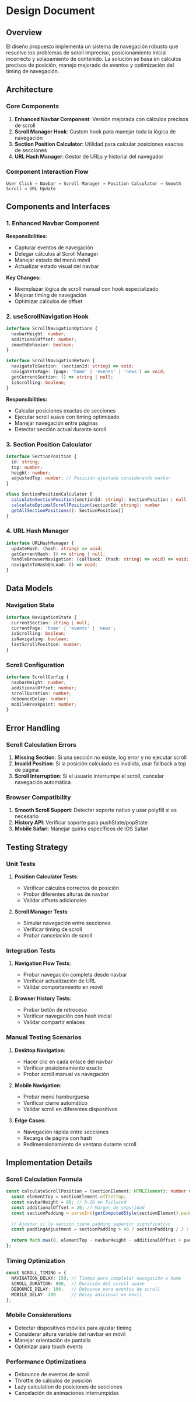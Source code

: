 # Design Document

## Overview

El diseño propuesto implementa un sistema de navegación robusto que resuelve los problemas de scroll impreciso, posicionamiento inicial incorrecto y solapamiento de contenido. La solución se basa en cálculos precisos de posición, manejo mejorado de eventos y optimización del timing de navegación.

## Architecture

### Core Components

1. **Enhanced Navbar Component**: Versión mejorada con cálculos precisos de scroll
2. **Scroll Manager Hook**: Custom hook para manejar toda la lógica de navegación
3. **Section Position Calculator**: Utilidad para calcular posiciones exactas de secciones
4. **URL Hash Manager**: Gestor de URLs y historial del navegador

### Component Interaction Flow

```
User Click → Navbar → Scroll Manager → Position Calculator → Smooth Scroll → URL Update
```

## Components and Interfaces

### 1. Enhanced Navbar Component

**Responsibilities:**
- Capturar eventos de navegación
- Delegar cálculos al Scroll Manager
- Manejar estado del menú móvil
- Actualizar estado visual del navbar

**Key Changes:**
- Reemplazar lógica de scroll manual con hook especializado
- Mejorar timing de navegación
- Optimizar cálculos de offset

### 2. useScrollNavigation Hook

```typescript
interface ScrollNavigationOptions {
  navbarHeight: number;
  additionalOffset: number;
  smoothBehavior: boolean;
}

interface ScrollNavigationReturn {
  navigateToSection: (sectionId: string) => void;
  navigateToPage: (page: 'home' | 'events' | 'news') => void;
  getCurrentSection: () => string | null;
  isScrolling: boolean;
}
```

**Responsibilities:**
- Calcular posiciones exactas de secciones
- Ejecutar scroll suave con timing optimizado
- Manejar navegación entre páginas
- Detectar sección actual durante scroll

### 3. Section Position Calculator

```typescript
interface SectionPosition {
  id: string;
  top: number;
  height: number;
  adjustedTop: number; // Posición ajustada considerando navbar
}

class SectionPositionCalculator {
  calculateSectionPosition(sectionId: string): SectionPosition | null
  calculateOptimalScrollPosition(sectionId: string): number
  getAllSectionPositions(): SectionPosition[]
}
```

### 4. URL Hash Manager

```typescript
interface URLHashManager {
  updateHash: (hash: string) => void;
  getCurrentHash: () => string | null;
  handleBrowserNavigation: (callback: (hash: string) => void) => void;
  navigateToHashOnLoad: () => void;
}
```

## Data Models

### Navigation State

```typescript
interface NavigationState {
  currentSection: string | null;
  currentPage: 'home' | 'events' | 'news';
  isScrolling: boolean;
  isNavigating: boolean;
  lastScrollPosition: number;
}
```

### Scroll Configuration

```typescript
interface ScrollConfig {
  navbarHeight: number;
  additionalOffset: number;
  scrollDuration: number;
  debounceDelay: number;
  mobileBreakpoint: number;
}
```

## Error Handling

### Scroll Calculation Errors

1. **Missing Section**: Si una sección no existe, log error y no ejecutar scroll
2. **Invalid Position**: Si la posición calculada es inválida, usar fallback a top de página
3. **Scroll Interruption**: Si el usuario interrumpe el scroll, cancelar navegación automática

### Browser Compatibility

1. **Smooth Scroll Support**: Detectar soporte nativo y usar polyfill si es necesario
2. **History API**: Verificar soporte para pushState/popState
3. **Mobile Safari**: Manejar quirks específicos de iOS Safari

## Testing Strategy

### Unit Tests

1. **Position Calculator Tests**:
   - Verificar cálculos correctos de posición
   - Probar diferentes alturas de navbar
   - Validar offsets adicionales

2. **Scroll Manager Tests**:
   - Simular navegación entre secciones
   - Verificar timing de scroll
   - Probar cancelación de scroll

### Integration Tests

1. **Navigation Flow Tests**:
   - Probar navegación completa desde navbar
   - Verificar actualización de URL
   - Validar comportamiento en móvil

2. **Browser History Tests**:
   - Probar botón de retroceso
   - Verificar navegación con hash inicial
   - Validar compartir enlaces

### Manual Testing Scenarios

1. **Desktop Navigation**:
   - Hacer clic en cada enlace del navbar
   - Verificar posicionamiento exacto
   - Probar scroll manual vs navegación

2. **Mobile Navigation**:
   - Probar menú hamburguesa
   - Verificar cierre automático
   - Validar scroll en diferentes dispositivos

3. **Edge Cases**:
   - Navegación rápida entre secciones
   - Recarga de página con hash
   - Redimensionamiento de ventana durante scroll

## Implementation Details

### Scroll Calculation Formula

```typescript
const calculateScrollPosition = (sectionElement: HTMLElement): number => {
  const elementTop = sectionElement.offsetTop;
  const navbarHeight = 80; // h-20 en Tailwind
  const additionalOffset = 20; // Margen de seguridad
  const sectionPadding = parseInt(getComputedStyle(sectionElement).paddingTop);
  
  // Ajustar si la sección tiene padding superior significativo
  const paddingAdjustment = sectionPadding > 40 ? sectionPadding / 2 : 0;
  
  return Math.max(0, elementTop - navbarHeight - additionalOffset + paddingAdjustment);
};
```

### Timing Optimization

```typescript
const SCROLL_TIMING = {
  NAVIGATION_DELAY: 150, // Tiempo para completar navegación a home
  SCROLL_DURATION: 800,  // Duración del scroll suave
  DEBOUNCE_DELAY: 100,   // Debounce para eventos de scroll
  MOBILE_DELAY: 200      // Delay adicional en móvil
};
```

### Mobile Considerations

- Detectar dispositivos móviles para ajustar timing
- Considerar altura variable del navbar en móvil
- Manejar orientación de pantalla
- Optimizar para touch events

### Performance Optimizations

- Debounce de eventos de scroll
- Throttle de cálculos de posición
- Lazy calculation de posiciones de secciones
- Cancelación de animaciones interrumpidas